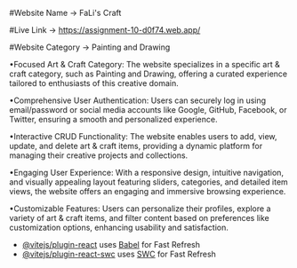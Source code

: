 #Website Name -> FaLi's Craft

#Live Link -> https://assignment-10-d0f74.web.app/

#Website Category -> Painting and Drawing

•Focused Art & Craft Category: 
The website specializes in a specific art & craft category, such as Painting and Drawing, offering a curated experience tailored to enthusiasts of this creative domain.

•Comprehensive User Authentication: 
Users can securely log in using email/password or social media accounts like Google, GitHub, Facebook, or Twitter, ensuring a smooth and personalized experience.

•Interactive CRUD Functionality: 
The website enables users to add, view, update, and delete art & craft items, providing a dynamic platform for managing their creative projects and collections.

•Engaging User Experience: 
With a responsive design, intuitive navigation, and visually appealing layout featuring sliders, categories, and detailed item views, the website offers an engaging and immersive browsing experience.

•Customizable Features: 
Users can personalize their profiles, explore a variety of art & craft items, and filter content based on preferences like customization options, enhancing usability and satisfaction.




- [@vitejs/plugin-react](https://github.com/vitejs/vite-plugin-react/blob/main/packages/plugin-react/README.md) uses [Babel](https://babeljs.io/) for Fast Refresh
- [@vitejs/plugin-react-swc](https://github.com/vitejs/vite-plugin-react-swc) uses [SWC](https://swc.rs/) for Fast Refresh
